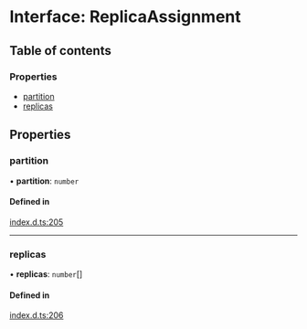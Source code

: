# Interface: ReplicaAssignment

## Table of contents

### Properties

- [partition](ReplicaAssignment.md#partition)
- [replicas](ReplicaAssignment.md#replicas)

## Properties

### partition

• **partition**: `number`

#### Defined in

[index.d.ts:205](https://github.com/mostafa/xk6-kafka/blob/main/api-docs/index.d.ts#L205)

---

### replicas

• **replicas**: `number`[]

#### Defined in

[index.d.ts:206](https://github.com/mostafa/xk6-kafka/blob/main/api-docs/index.d.ts#L206)
